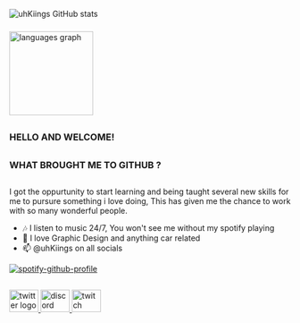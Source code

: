
![uhKiings GitHub stats](https://github-readme-stats-sigma-five.vercel.app/api?username=uhKiings&show_icons=true&bg_color=00000000&theme=github_dark_dimmed&rank_icon=github&include_all_commits=true&count_private=true&hide_border=true)
###

  <img src="https://github-readme-stats.vercel.app/api/top-langs?username=uhKiings&locale=en&hide_title=true&layout=compact&bg_color=00000000&card_width=320&langs_count=5&theme=github_dark_dimmed&hide_border=true&order=2" height="150" alt="languages graph"  />

###


##
### HELLO AND WELCOME! 
##
### WHAT BROUGHT ME TO GITHUB ?
##

I got the oppurtunity to start learning and being taught several new skills for me to pursure something i love doing, This has given me the chance to work with so many wonderful people.

- 🎶 I listen to music 24/7, You won't see me without my spotify playing
- 💬 I love Graphic Design and anything car related
- 📫 @uhKiings on all socials

[![spotify-github-profile](https://spotify-github-profile.vercel.app/api/view?uid=31r5tdc4wf3qfj2j3mrrdn2zkirq&cover_image=false&theme=default&show_offline=true&background_color=0f1217&interchange=false&bar_color=1d2434&bar_color_cover=true)](https://spotify-github-profile.vercel.app/api/view?uid=31r5tdc4wf3qfj2j3mrrdn2zkirq&redirect=true)
##

###

<div align="left">
  <a href="https://twitter.com/uhKiings" target="_blank">
    <img src="https://raw.githubusercontent.com/maurodesouza/profile-readme-generator/master/src/assets/icons/social/twitter/default.svg" width="52" height="40" alt="twitter logo"  />
  </a>
  <a href="https://discord.gg/rcEeQFdYgP" target="_blank">
    <img src="https://raw.githubusercontent.com/maurodesouza/profile-readme-generator/master/src/assets/icons/social/discord/default.svg" width="52" height="40" alt="discord logo"  />
  </a>
  <a href="https://www.twitch.tv/uhKiings" target="_blank">
    <img src="https://raw.githubusercontent.com/maurodesouza/profile-readme-generator/master/src/assets/icons/social/twitch/default.svg" width="52" height="40" alt="twitch logo"  />
  </a>
</div>

###

